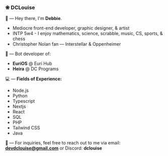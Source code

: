 ### ❀ DCLouise

👋  —  Hey there, I'm **Debbie**.
- Mediocre front-end developer, graphic designer, & artist
- INTP 5w4 - I enjoy mathematics, science, scrabble, music, CS, sports, & chess
- Christopher Nolan fan — Interstellar & Oppenheimer

🤖  —  Bot developer of:
- **EuriOS** @ Euri Hub
- **Heira** @ DC Programs

💻  —  **Fields of Experience:**
- Node.js
- Python
- Typescript
- Nextjs
- React
- SQL
- PHP
- Tailwind CSS
- Java

📨  —  For inquiries, feel free to reach out to me via email: **devdclouise@gmail.com** or Discord: **dclouise**
<!--
**dclouise/dclouise** is a ✨ _special_ ✨ repository because its `README.md` (this file) appears on your GitHub profile.

Here are some ideas to get you started:

- 🔭 I’m currently working on ...
- 🌱 I’m currently learning ...
- 👯 I’m looking to collaborate on ...
- 🤔 I’m looking for help with ...
- 💬 Ask me about ...
- 📫 How to reach me: ...
- 😄 Pronouns: ...
- ⚡ Fun fact: ...
-->
